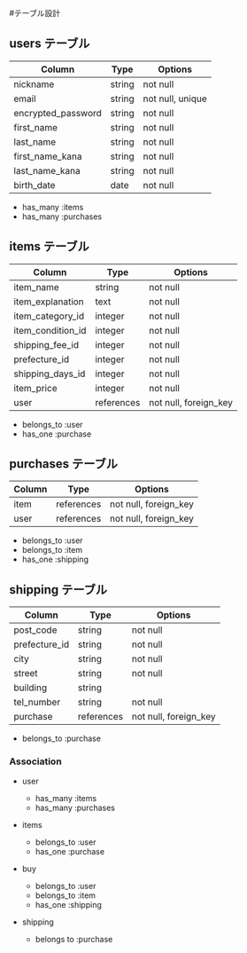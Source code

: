 #テーブル設計

## users テーブル

|Column             |Type    |Options  |
|-------------------|--------|---------|
|nickname           |string  |not null |
|email              |string  |not null, unique |
|encrypted_password |string  |not null |
|first_name         |string  |not null |
|last_name          |string  |not null |
|first_name_kana    |string  |not null |
|last_name_kana     |string  |not null |
|birth_date         |date    |not null |

- has_many :items
- has_many :purchases

## items テーブル

|Column             |Type       |Options  |
|-------------------|-----------|---------|
|item_name          |string     |not null |
|item_explanation   |text       |not null |
|item_category_id   |integer    |not null |
|item_condition_id  |integer    |not null |
|shipping_fee_id    |integer    |not null |
|prefecture_id      |integer    |not null |
|shipping_days_id   |integer    |not null |
|item_price         |integer    |not null |
|user               |references |not null, foreign_key |

- belongs_to :user
- has_one :purchase

## purchases テーブル
|Column             |Type       |Options  |
|-------------------|-----------|---------|
|item               |references |not null, foreign_key |
|user               |references |not null, foreign_key |

- belongs_to :user
- belongs_to :item
- has_one :shipping


## shipping テーブル
|Column             |Type       |Options  |
|-------------------|-----------|---------|
|post_code          |string     |not null |
|prefecture_id      |string     |not null |
|city               |string     |not null |
|street             |string     |not null |
|building           |string     |         |
|tel_number         |string     |not null |
|purchase           |references |not null, foreign_key |

- belongs_to :purchase



### Association
- user
   - has_many :items
   - has_many :purchases

- items
   - belongs_to :user
   - has_one :purchase

- buy
   - belongs_to :user
   - belongs_to :item
   - has_one :shipping

- shipping
   - belongs to :purchase

